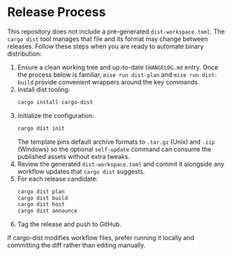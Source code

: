 # Release Process

This repository does not include a pre-generated `dist-workspace.toml`. The `cargo dist` tool manages that file and its format may change between releases. Follow these steps when you are ready to automate binary distribution:

1. Ensure a clean working tree and up-to-date `CHANGELOG.md` entry. Once the process below is familiar, `mise run dist-plan` and `mise run dist-build` provide convenient wrappers around the key commands.
2. Install dist tooling:
   ```bash
   cargo install cargo-dist
   ```
3. Initialize the configuration:
   ```bash
   cargo dist init
   ```
   The template pins default archive formats to `.tar.gz` (Unix) and `.zip` (Windows) so the optional `self-update` command can consume the published assets without extra tweaks.
4. Review the generated `dist-workspace.toml` and commit it alongside any workflow updates that `cargo dist` suggests.
5. For each release candidate:
   ```bash
   cargo dist plan
   cargo dist build
   cargo dist host
   cargo dist announce
   ```
6. Tag the release and push to GitHub.

If cargo-dist modifies workflow files, prefer running it locally and committing the diff rather than editing manually.
